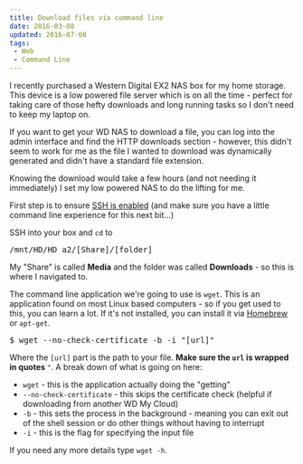 ```yaml
---
title: Download files via command line
date: 2016-03-08
updated: 2016-07-08
tags:
 - Web
 - Command Line
---
```


<p>I recently purchased a Western Digital EX2 NAS box for my home storage. This device is a low powered file server which is on all the time - perfect for taking care of those hefty downloads and long running tasks so I don't need to keep my laptop on.</p>

<p>If you want to get your WD NAS to download a file, you can log into the admin interface and find the HTTP downloads section - however, this didn't seem to work for me as the file I wanted to download was dynamically generated and didn't have a standard file extension.</p>





<p>Knowing the download would take a few hours (and not needing it immediately) I set my low powered NAS to do the lifting for me.</p>





<p>First step is to ensure <a href="http://support.wdc.com/KnowledgeBase/answer.aspx?ID=10435">SSH is enabled</a> (and make sure you have a little command line experience for this next bit...)</p>





<p>SSH into your box and <code>cd</code> to</p>





<pre class="language-bash">/mnt/HD/HD_a2/[Share]/[folder]</pre>









<p>My "Share" is called <strong class="redactor-inline-converted">Media</strong> and the folder was called <strong class="redactor-inline-converted">Downloads</strong> - so this is where I navigated to.</p>





<p>The command line application we're going to use is <code>wget</code>. This is an application found on most Linux based computers - so if you get used to this, you can learn a lot. If it's not installed, you can install it via <a href="http://brew.sh/">Homebrew</a> or <code>apt-get</code>.</p>





<pre class="language-bash">$ wget --no-check-certificate -b -i "[url]"</pre>









<p>Where the&nbsp;<code>[url]</code>&nbsp;part is the path to your file.&nbsp;<strong>Make sure the&nbsp;<code>url</code>&nbsp;is wrapped in quotes&nbsp;</strong><code>"</code>. A break down of what is going on here:</p>





<ul>
<li><code>wget</code> - this is the application actually doing the "getting"</li>
<li><code>--no-check-certificate</code> - this skips the certificate check (helpful if downloading from another WD My Cloud)</li>
<li><code>-b</code> - this sets the process in the background - meaning you can exit out of the shell session or do other things without having to interrupt</li>
<li><code>-i</code> - this is the flag for specifying the input file</li>
</ul>





<p>If you need any more details type <code>wget -h</code>.</p>